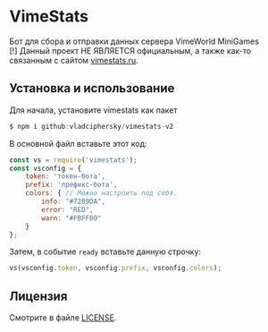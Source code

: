 # VimeStats
Бот для сбора и отправки данных сервера VimeWorld MiniGames<br>
[!] Данный проект НЕ ЯВЛЯЕТСЯ официальным, а также как-то связанным с сайтом [vimestats.ru](https://vimestats.ru).

## Установка и использование
Для начала, установите vimestats как пакет
```js
$ npm i github:vladciphersky/vimestats-v2
```
В основной файл вставьте этот код:
```js
const vs = require('vimestats');
const vsconfig = {
    token: 'токен-бота',
    prefix: 'префикс-бота',
    colors: { // Можно настроить под себя.
        info: "#7289DA",
        error: "RED",
        warn: "#FBFF00"
    }
};
```
Затем, в событие `ready` вставьте данную строчку:
```js
vs(vsconfig.token, vsconfig.prefix, vsconfig.colors);
```

## Лицензия
Смотрите в файле [LICENSE](https://github.com/vladciphersky/vimestats-v2/blob/master/LICENSE).
